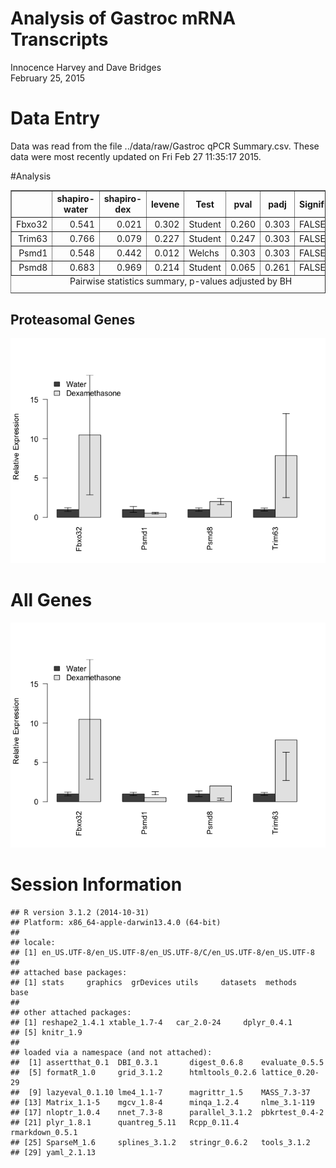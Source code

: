 # Analysis of Gastroc mRNA Transcripts
Innocence Harvey and Dave Bridges  
February 25, 2015  



# Data Entry




Data was read from the file ../data/raw/Gastroc qPCR Summary.csv.  These data were most recently updated on Fri Feb 27 11:35:17 2015.

#Analysis



<!-- html table generated in R 3.1.2 by xtable 1.7-4 package -->
<!-- Fri Feb 27 11:35:20 2015 -->
<table border=1>
<caption align="bottom"> Pairwise statistics summary, p-values adjusted by BH </caption>
<tr> <th>  </th> <th> shapiro-water </th> <th> shapiro-dex </th> <th> levene </th> <th> Test </th> <th> pval </th> <th> padj </th> <th> Significant </th>  </tr>
  <tr> <td align="right"> Fbxo32 </td> <td align="right"> 0.541 </td> <td align="right"> 0.021 </td> <td align="right"> 0.302 </td> <td> Student </td> <td align="right"> 0.260 </td> <td align="right"> 0.303 </td> <td> FALSE </td> </tr>
  <tr> <td align="right"> Trim63 </td> <td align="right"> 0.766 </td> <td align="right"> 0.079 </td> <td align="right"> 0.227 </td> <td> Student </td> <td align="right"> 0.247 </td> <td align="right"> 0.303 </td> <td> FALSE </td> </tr>
  <tr> <td align="right"> Psmd1 </td> <td align="right"> 0.548 </td> <td align="right"> 0.442 </td> <td align="right"> 0.012 </td> <td> Welchs </td> <td align="right"> 0.303 </td> <td align="right"> 0.303 </td> <td> FALSE </td> </tr>
  <tr> <td align="right"> Psmd8 </td> <td align="right"> 0.683 </td> <td align="right"> 0.969 </td> <td align="right"> 0.214 </td> <td> Student </td> <td align="right"> 0.065 </td> <td align="right"> 0.261 </td> <td> FALSE </td> </tr>
   </table>

## Proteasomal Genes

![](figures/gastroc-proteasome-1.png) 

# All Genes

![](figures/gastroc-all-1.png) 
# Session Information

```
## R version 3.1.2 (2014-10-31)
## Platform: x86_64-apple-darwin13.4.0 (64-bit)
## 
## locale:
## [1] en_US.UTF-8/en_US.UTF-8/en_US.UTF-8/C/en_US.UTF-8/en_US.UTF-8
## 
## attached base packages:
## [1] stats     graphics  grDevices utils     datasets  methods   base     
## 
## other attached packages:
## [1] reshape2_1.4.1 xtable_1.7-4   car_2.0-24     dplyr_0.4.1   
## [5] knitr_1.9     
## 
## loaded via a namespace (and not attached):
##  [1] assertthat_0.1  DBI_0.3.1       digest_0.6.8    evaluate_0.5.5 
##  [5] formatR_1.0     grid_3.1.2      htmltools_0.2.6 lattice_0.20-29
##  [9] lazyeval_0.1.10 lme4_1.1-7      magrittr_1.5    MASS_7.3-37    
## [13] Matrix_1.1-5    mgcv_1.8-4      minqa_1.2.4     nlme_3.1-119   
## [17] nloptr_1.0.4    nnet_7.3-8      parallel_3.1.2  pbkrtest_0.4-2 
## [21] plyr_1.8.1      quantreg_5.11   Rcpp_0.11.4     rmarkdown_0.5.1
## [25] SparseM_1.6     splines_3.1.2   stringr_0.6.2   tools_3.1.2    
## [29] yaml_2.1.13
```
